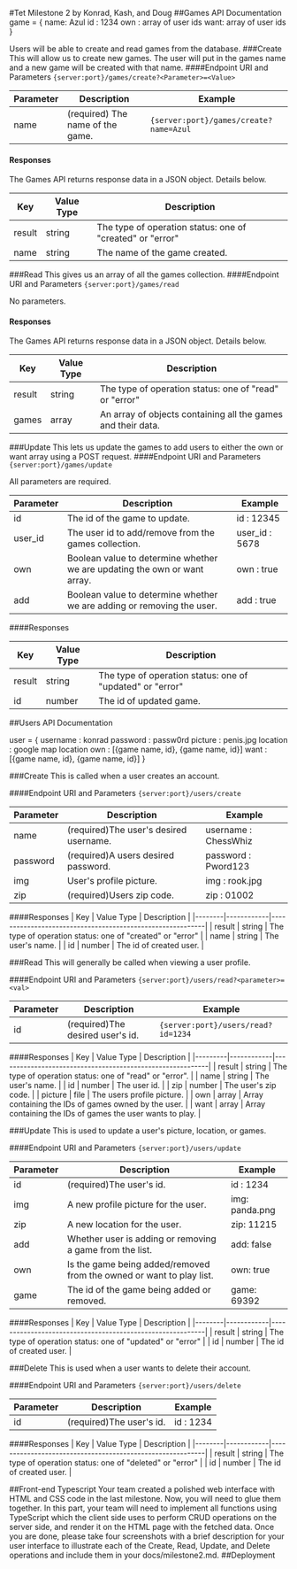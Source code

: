#Tet Milestone 2
by Konrad, Kash, and Doug
##Games API Documentation
game = {
    name: Azul
    id  : 1234
    own : array of user ids
    want: array of user ids
}

<!--
we need an api for get/update game description, and get/update user profile
i think we should skip delete functionality for now
for example:
-->
Users will be able to create and read games from the database.
###Create
This will allow us to create new games. The user will put in the games name and a new game will be created with that name.
####Endpoint URI and Parameters
`{server:port}/games/create?<Parameter>=<Value>`

| Parameter | Description                       | Example                                 |
|-----------|-----------------------------------|-----------------------------------------|
| name      | (required) The name of the game.  | `{server:port}/games/create?name=Azul` |
#### Responses
The Games API returns response data in a JSON object. Details below.

| Key    | Value Type | Description                                               |
|--------|------------|-----------------------------------------------------------|
| result | string     | The type of operation status: one of "created" or "error" |
| name   | string     | The name of the game created.                             |

###Read
This gives us an array of all the games collection.
####Endpoint URI and Parameters
`{server:port}/games/read`

No parameters. 

#### Responses
The Games API returns response data in a JSON object. Details below.

| Key    | Value Type | Description                                               |
|--------|------------|-----------------------------------------------------------|
| result | string     | The type of operation status: one of "read" or "error"    |
| games  | array      | An array of objects containing all the games and their data.|

###Update
This lets us update the games to add users to either the own or want array using a POST request.
####Endpoint URI and Parameters
`{server:port}/games/update`

All parameters are required.

| Parameter | Description                                                               | Example        |
|-----------|---------------------------------------------------------------------------|----------------|
| id        | The id of the game to update.                                             | id : 12345     |
| user_id   | The user id to add/remove from the games collection.                      | user_id : 5678 |
| own       | Boolean value to determine whether we are updating the own or want array. | own : true     |
| add       | Boolean value to determine whether we are adding or removing the user.    | add : true     |

####Responses

| Key    | Value Type | Description                                               |
|--------|------------|-----------------------------------------------------------|
| result | string     | The type of operation status: one of "updated" or "error" |
| id     | number     | The id of updated game.                                   |

##Users API Documentation

user = {
    username    : konrad
    password    : passw0rd
    picture     : penis.jpg
    location    : google map location
    own         : [{game name, id}, {game name, id}]
    want        : [{game name, id}, {game name, id}]
}

###Create
This is called when a user creates an account.

####Endpoint URI and Parameters
`{server:port}/users/create`

| Parameter | Description                            | Example              |
|-----------|----------------------------------------|----------------------|
| name      | (required)The user's desired username. | username : ChessWhiz |
| password  | (required)A users desired password.    | password : Pword123  |
| img       | User's profile picture.                | img : rook.jpg       |
| zip       | (required)Users zip code.              | zip : 01002     |

####Responses
| Key    | Value Type | Description                                               |
|--------|------------|-----------------------------------------------------------|
| result | string     | The type of operation status: one of "created" or "error" |
| name   | string     | The user's name.                                          |
| id     | number     | The id of created user.                                   |

###Read
This will generally be called when viewing a user profile.

####Endpoint URI and Parameters
`{server:port}/users/read?<parameter>=<val>`

| Parameter | Description                      | Example                            |
|-----------|----------------------------------|------------------------------------|
| id        | (required)The desired user's id. | `{server:port}/users/read?id=1234` |

####Responses
| Key     | Value Type | Description                                               |
|---------|------------|-----------------------------------------------------------|
| result  | string     | The type of operation status: one of "read" or "error".   |
| name    | string     | The user's name.                                          |
| id      | number     | The user id.                                              |
| zip     | number     | The user's zip code.                                      |
| picture | file       | The users profile picture.                                |
| own     | array      | Array containing the IDs of games owned by the user.      |
| want    | array      | Array containing the IDs of games the user wants to play. |

###Update
This is used to update a user's picture, location, or games.

####Endpoint URI and Parameters
`{server:port}/users/update`

| Parameter | Description                                                          | Example        |
|-----------|----------------------------------------------------------------------|----------------|
| id        | (required)The user's id.                                             | id : 1234      |
| img       | A new profile picture for the user.                                  | img: panda.png |
| zip       | A new location for the user.                                         | zip: 11215     |
| add       | Whether user is adding or removing a game from the list.             | add: false     |
| own       | Is the game being added/removed from the owned or want to play list. | own: true      |
| game      | The id of the game being added or removed.                           | game: 69392    |

####Responses
| Key    | Value Type | Description                                               |
|--------|------------|-----------------------------------------------------------|
| result | string     | The type of operation status: one of "updated" or "error" |
| id     | number     | The id of created user.                                   |

###Delete
This is used when a user wants to delete their account.

####Endpoint URI and Parameters
`{server:port}/users/delete`

| Parameter | Description                                                          | Example        |
|-----------|----------------------------------------------------------------------|----------------|
| id        | (required)The user's id.                                             | id : 1234      |

####Responses
| Key    | Value Type | Description                                               |
|--------|------------|-----------------------------------------------------------|
| result | string     | The type of operation status: one of "deleted" or "error" |
| id     | number     | The id of created user.                                   |

##Front-end Typescript
Your team created a polished web interface with HTML and CSS code in the last milestone. Now, you will need to glue them together. In this part, your team will need to implement all functions using TypeScript which the client side uses to perform CRUD operations on the server side, and render it on the HTML page with the fetched data. Once you are done, please take four screenshots with a brief description for your user interface to illustrate each of the Create, Read, Update, and Delete operations and include them in your docs/milestone2.md.
##Deployment
<!--
compile ts into js(obviously) and deploy on heroku 
-->